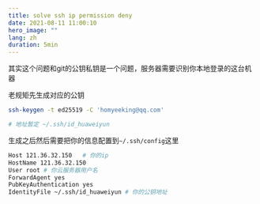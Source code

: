 ```yaml
---
title: solve ssh ip permission deny 
date: 2021-08-11 11:00:10
hero_image: ""
lang: zh
duration: 5min
---
```


其实这个问题和git的公钥私钥是一个问题，服务器需要识别你本地登录的这台机器

老规矩先生成对应的公钥
```sh
ssh-keygen -t ed25519 -C 'homyeeking@qq.com'

# 地址暂定 ~/.ssh/id_huaweiyun
```

生成之后然后需要把你的信息配置到`~/.ssh/config`这里

```sh
Host 121.36.32.150   # 你的ip
HostName 121.36.32.150
User root # 你云服务器用户名
ForwardAgent yes
PubKeyAuthentication yes
IdentityFile ~/.ssh/id_huaweiyun # 你的公钥地址
```